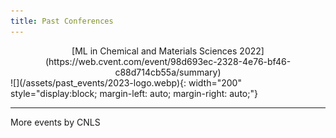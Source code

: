 ```yaml
---
title: Past Conferences
---
```

<center>[ML in Chemical and Materials Sciences 2022](https://web.cvent.com/event/98d693ec-2328-4e76-bf46-c88d714cb55a/summary)</center>
![](/assets/past_events/2023-logo.webp){: width="200" style="display:block; margin-left: auto; margin-right: auto;"}

--------------------
More events by CNLS
